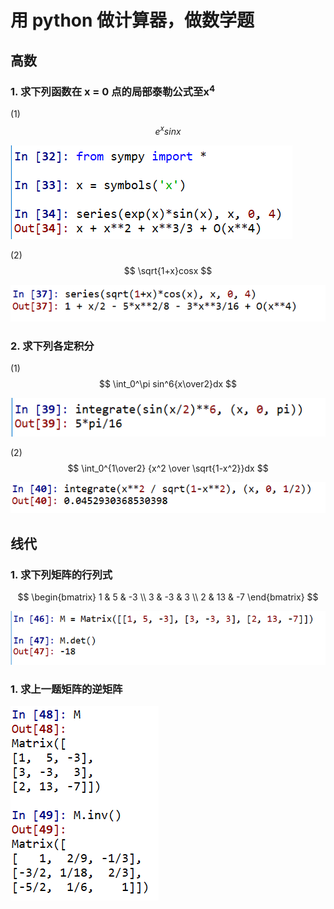 # 用 python 做计算器，做数学题

## 高数
### 1. 求下列函数在 x = 0 点的局部泰勒公式至x<sup>4</sup>

(1)
$$ e^xsinx $$

![](images/t1.PNG)

(2)
$$ \sqrt{1+x}cosx $$

![](images/t2.PNG)

### 2. 求下列各定积分
(1)
$$ \int_0^\pi sin^6{x\over2}dx $$

![](images/i1.PNG)

(2)
$$ \int_0^{1\over2} {x^2 \over \sqrt{1-x^2}}dx $$

![](images/i2.PNG)

## 线代
### 1. 求下列矩阵的行列式
$$
 \begin{bmatrix}
   1 & 5 & -3 \\
   3 & -3 & 3 \\
   2 & 13 & -7
  \end{bmatrix}
$$

![](images/d1.PNG)

### 1. 求上一题矩阵的逆矩阵

![](images/m1.PNG)